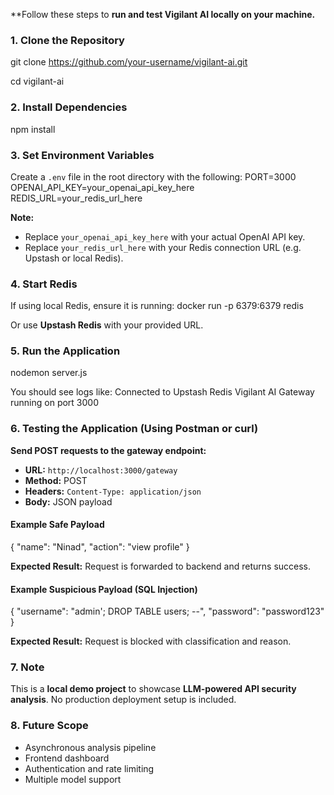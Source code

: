 **Follow these steps to **run and test Vigilant AI locally on your machine.**


### **1. Clone the Repository**
git clone https://github.com/your-username/vigilant-ai.git

cd vigilant-ai


### **2. Install Dependencies**
npm install


### **3. Set Environment Variables**

Create a `.env` file in the root directory with the following:
PORT=3000
OPENAI_API_KEY=your_openai_api_key_here
REDIS_URL=your_redis_url_here

**Note:**

* Replace `your_openai_api_key_here` with your actual OpenAI API key.
* Replace `your_redis_url_here` with your Redis connection URL (e.g. Upstash or local Redis).


### **4. Start Redis**

If using local Redis, ensure it is running:
docker run -p 6379:6379 redis

Or use **Upstash Redis** with your provided URL.


### **5. Run the Application**
nodemon server.js

You should see logs like:
Connected to Upstash Redis
Vigilant AI Gateway running on port 3000


### **6. Testing the Application (Using Postman or curl)**

**Send POST requests to the gateway endpoint:**

* **URL:** `http://localhost:3000/gateway`
* **Method:** POST
* **Headers:** `Content-Type: application/json`
* **Body:** JSON payload


#### **Example Safe Payload**
{
  "name": "Ninad",
  "action": "view profile"
}


**Expected Result:** Request is forwarded to backend and returns success.


#### **Example Suspicious Payload (SQL Injection)**
{
  "username": "admin'; DROP TABLE users; --",
  "password": "password123"
}

**Expected Result:** Request is blocked with classification and reason.


### **7. Note**

This is a **local demo project** to showcase **LLM-powered API security analysis**.
No production deployment setup is included.


### **8. Future Scope**

* Asynchronous analysis pipeline
* Frontend dashboard
* Authentication and rate limiting
* Multiple model support
